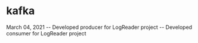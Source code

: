 # kafka

March 04, 2021
  -- Developed producer for LogReader project
  -- Developed consumer for LogReader project
